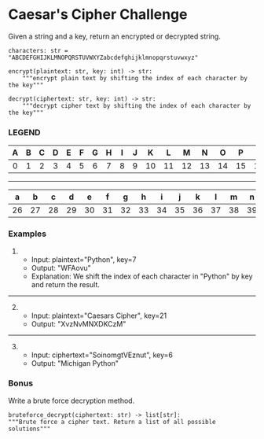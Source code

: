 # Caesar's Cipher Challenge

Given a string and a key, return an encrypted or decrypted string.
```
characters: str = "ABCDEFGHIJKLMNOPQRSTUVWXYZabcdefghijklmnopqrstuvwxyz"

encrypt(plaintext: str, key: int) -> str:
    """encrypt plain text by shifting the index of each character by the key"""

decrypt(ciphertext: str, key: int) -> str:
    """decrypt cipher text by shifting the index of each character by the key"""
```

### LEGEND
| A | B | C | D | E | F | G | H | I | J | K | L | M | N | O | P | Q | R | S | T | U | V | W | X | Y | Z |
:---:|:---:|:---:|:---:|:---:|:---:|:---:|:---:|:---:|:---:|:---:|:---:|:---:|:---:|:---:|:---:|:---:|:---:|:---:|:---:|:---:|:---:|:---:|:---:|:---:|:---:|
| 0 | 1 | 2 | 3 | 4 | 5 | 6 | 7 | 8 | 9 | 10 | 11 | 12 | 13 | 14 | 15 | 16 | 17 | 18 | 19 | 20 | 21 | 22 | 23 | 24 | 25 |
---
| a | b | c | d | e | f | g | h | i | j | k | l | m | n | o | p | q | r | s | t | u | v | w | x | y | z |
:---:|:---:|:---:|:---:|:---:|:---:|:---:|:---:|:---:|:---:|:---:|:---:|:---:|:---:|:---:|:---:|:---:|:---:|:---:|:---:|:---:|:---:|:---:|:---:|:---:|:---:|
| 26 | 27 | 28 | 29 | 30 | 31 | 32 | 33 | 34 | 35 | 36 | 37 | 38 | 39 | 40 | 41 | 42 | 43 | 44 | 45 | 46 | 47 | 48 | 49 | 50 | 51 |

### Examples
1. 
     * Input: plaintext="Python", key=7
     * Output: "WFAovu"
     * Explanation: We shift the index of each character in "Python" by key and return the result.
___

2. 
    * Input: plaintext="Caesars Cipher", key=21
    * Output: "XvzNvMNXDKCzM"
___
3. 
   * Input: ciphertext="SoinomgtVEznut", key=6
   * Output: "Michigan Python"

### Bonus
Write a brute force decryption method.
```
bruteforce_decrypt(ciphertext: str) -> list[str]:
"""Brute force a cipher text. Return a list of all possible solutions"""
```
